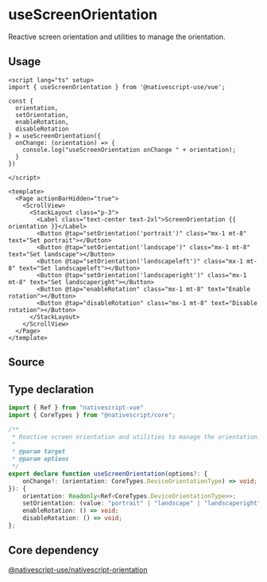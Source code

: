 <script setup>
import Source from '../../.vitepress/theme/components/Source.vue'
</script>

# useScreenOrientation

Reactive screen orientation and utilities to manage the orientation.

## Usage

```vue
<script lang="ts" setup>
import { useScreenOrientation } from '@nativescript-use/vue';

const {
  orientation,
  setOrientation,
  enableRotation,
  disableRotation
} = useScreenOrientation({
  onChange: (orientation) => {
    console.log("useScreenOrientation onChange " + orientation);
  }
})

</script>

<template>
  <Page actionBarHidden="true">
    <ScrollView>
      <StackLayout class="p-3">
        <Label class="text-center text-2xl">ScreenOrientation {{ orientation }}</Label>
        <Button @tap="setOrientation('portrait')" class="mx-1 mt-8" text="Set portrait"></Button>
        <Button @tap="setOrientation('landscape')" class="mx-1 mt-8" text="Set landscape"></Button>
        <Button @tap="setOrientation('landscapeleft')" class="mx-1 mt-8" text="Set landscapeleft"></Button>
        <Button @tap="setOrientation('landscaperight')" class="mx-1 mt-8" text="Set landscaperight"></Button>
        <Button @tap="enableRotation" class="mx-1 mt-8" text="Enable rotation"></Button>
        <Button @tap="disableRotation" class="mx-1 mt-8" text="Disable rotation"></Button>
      </StackLayout>
    </ScrollView>
  </Page>
</template>
```

## Source
<Source source="useScreenOrientation" demo="ScreenOrientationView.vue"/>

## Type declaration
```ts
import { Ref } from "nativescript-vue"
import { CoreTypes } from "@nativescript/core";

/**
 * Reactive screen orientation and utilities to manage the orientation.
 *
 * @param target
 * @param options
 */
export declare function useScreenOrientation(options?: {
    onChange?: (orientation: CoreTypes.DeviceOrientationType) => void;
}): {
    orientation: Readonly<Ref<CoreTypes.DeviceOrientationType>>;
    setOrientation: (value: "portrait" | "landscape" | "landscaperight" | "landscapeleft", animation?: boolean) => void;
    enableRotation: () => void;
    disableRotation: () => void;
};

```

## Core dependency
[@nativescript-use/nativescript-orientation](https://github.com/NativeScript-Use/NativeScript-Use/tree/main/packages/nativescript-orientation)
